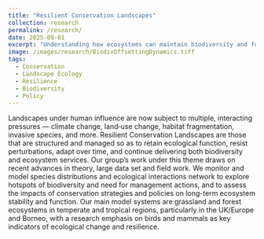 ```yaml
---
title: "Resilient Conservation Landscapes"
collection: research
permalink: /research/
date: 2025-09-01
excerpt: "Understanding how ecosystems can maintain biodiversity and function under increasing environmental stressors, with a focus on birds and mammals in grasslands and forests."
image: /images/research/BiodivOffsettingDynamics.tiff
tags:
  - Conservation
  - Landscape Ecology
  - Resilience
  - Biodiversity
  - Policy
---
```


Landscapes under human influence are now subject to multiple, interacting pressures — climate change, land‐use change, habitat fragmentation, invasive species, and more. Resilient Conservation Landscapes are those that are structured and managed so as to retain ecological function, resist perturbations, adapt over time, and continue delivering both biodiversity and ecosystem services. Our group’s work under this theme draws on recent advances in theory, large data set and field work. We monitor and model species distributions and ecological interactions network to explore hotspots of biodiversity and need for management actions, and to assess the impacts of conservation strategies and policies on long-term ecosystem stability and function. Our main model systems are grassland and forest ecosystems in temperate and tropical regions, particularly in the UK/Europe and Borneo, with a research emphasis on birds and mammals as key indicators of ecological change and resilience.
